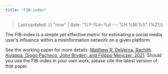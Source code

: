 ```yaml
---
title: "FIB-index"
---
```

> Last updated: {{ "now" | date: "%Y-%m-%d --- %H:%M:%S" (%Z)}}

The FIB-index is a simple yet effective metric for estimating a social media user's influence within a misinformation network on a given platform.

See the working paper for more details: [Matthew R. DeVerna, Rachith Aiyappa, Diogo Pacheco, John Bryden, and Filippo Menczer, 2021](https://arxiv.org/abs/2207.09524).
Should you use the FIB-index in your own work, please cite the latest version of that paper.
